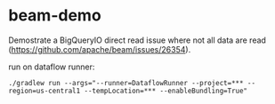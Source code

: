 # beam-demo

Demostrate a BigQueryIO direct read issue where not all data are read (https://github.com/apache/beam/issues/26354).

run on dataflow runner: 
```
./gradlew run --args="--runner=DataflowRunner --project=*** --region=us-central1 --tempLocation=*** --enableBundling=True"
```